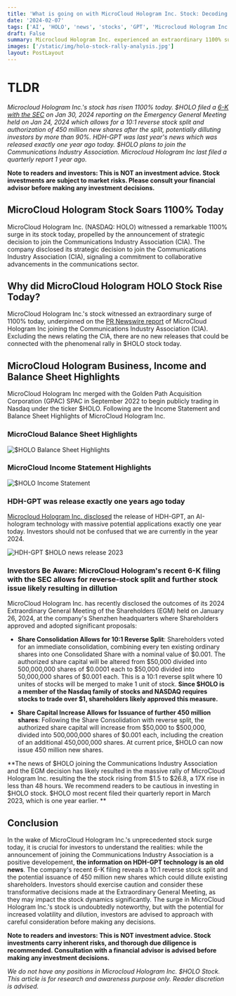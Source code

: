 ```yaml
---
title: 'What is going on with MicroCloud Hologram Inc. Stock: Decoding Recent Events Surrounding $HOLO Stock'
date: '2024-02-07'
tags: ['AI', 'HOLO', 'news', 'stocks', 'GPT', 'Microcloud Hologram Inc', 'SPAC']
draft: False
summary: Microcloud Hologram Inc. experienced an extraordinary 1100% surge in its stock value, driven by key developments outlined in the Form 6-K submitted to the SEC on January 30, 2024. This filing divulged outcomes from the pivotal Emergency General Meeting on January 24, 2024, which greenlit a 10:1 reverse stock split and the approval for issuing 450 million new shares post-split. This move holds the potential for significant investor dilution exceeding 90%. Read more to dive deeper.
images: ['/static/img/holo-stock-rally-analysis.jpg']
layout: PostLayout
---
```


<TOCInline toc={props.toc} asDisclosure toHeading={3} />

# TLDR

_Microcloud Hologram Inc.'s stock has risen 1100% today. \$HOLO filed a [6-K with the SEC](https://www.sec.gov/Archives/edgar/data/1841209/000182912624000550/microcloud_ex99-1.htm) on Jan 30, 2024 reporting on the Emergency General Meeting held on Jan 24, 2024 which allows for a 10:1 reverse stock split and authorization of 450 million new shares after the split, potentially dilluting investors by more than 90%. HDH-GPT was last year's news which was released exactly one year ago today. $HOLO plans to join the Communications Industry Association. Microcloud Hologram Inc last filed a quarterly report 1 year ago._

**Note to readers and investors: This is NOT an investment advice. Stock investments are subject to market risks. Please consult your financial advisor before making any investment decisions.**

## MicroCloud Hologram Stock Soars 1100% Today

MicroCloud Hologram Inc. (NASDAQ: HOLO) witnessed a remarkable 1100% surge in its stock today, propelled by the announcement of strategic decision to join the Communications Industry Association (CIA).
The company disclosed its strategic decision to join the Communications Industry Association (CIA), signaling a commitment to collaborative advancements in the communications sector.

## Why did MicroCloud Hologram HOLO Stock Rise Today?

MicroCloud Hologram Inc.'s stock witnessed an extraordinary surge of 1100% today, underpinned on the [PR Newswire report](https://www.prnewswire.com/news-releases/microcloud-hologram-planned-to-join-the-communications-industry-association-302055845.html) of MicroCloud Hologram Inc joining the Communications Industry Association (CIA).
Excluding the news relating the CIA, there are no new releases that could be connected with the phenomenal rally in \$HOLO stock today.

## MicroCloud Hologram Business, Income and Balance Sheet Highlights

MicroCloud Hologram Inc merged with the Golden Path Acquisition Corporation (GPAC) SPAC in September 2022 to begin publicly trading in Nasdaq under the ticker \$HOLO.
Following are the Income Statement and Balance Sheet Highlights of MicroCloud Hologram Inc.

### MicroCloud Balance Sheet Highlights

![$HOLO Balance Sheet Highlights](/static/img/holo-balance-sheet-insights.png)

### MicroCloud Income Statement Highlights

![$HOLO Income Statement](/static/img/holo-income-statement-insights.png)

### HDH-GPT was release exactly one years ago today

[Microcloud Hologram Inc. disclosed](http://ir.mcholo.com/index.php/News/release_view/id/65) the release of HDH-GPT, an AI-hologram technology with massive potential applications exactly one year today. Investors should not be confused that we are currently in the year 2024.

![HDH-GPT $HOLO news release 2023 ](/static/img/HDH-GPT-news.jpg)

### Investors Be Aware: MicroCloud Hologram's recent 6-K filing with the SEC allows for reverse-stock split and further stock issue likely resulting in dillution

MicroCloud Hologram Inc. has recently disclosed the outcomes of its 2024 Extraordinary General Meeting of the Shareholders (EGM) held on January 26, 2024, at the company's Shenzhen headquarters where Shareholders approved and adopted significant proposals:

- **Share Consolidation Allows for 10:1 Reverse Split**: Shareholders voted for an immediate consolidation, combining every ten existing ordinary shares into one Consolidated Share with a nominal value of \$0.001. The authorized share capital will be altered from \$50,000 divided into 500,000,000 shares of \$0.0001 each to \$50,000 divided into 50,000,000 shares of \$0.001 each. This is a 10:1 reverse split where 10 unites of stocks will be merged to make 1 unit of stock. **Since \$HOLO is a member of the Nasdaq family of stocks and NASDAQ requires stocks to trade over $1, shareholders likely approved this measure.**

- **Share Capital Increase Allows for Issuance of further 450 million shares**: Following the Share Consolidation with reverse split, the authorized share capital will increase from \$50,000 to \$500,000, divided into 500,000,000 shares of \$0.001 each, including the creation of an additional 450,000,000 shares. At current price, $HOLO can now issue 450 million new shares.

**The news of \$HOLO joining the Communications Industry Association and the EGM decision has likely resulted in the massive rally of MicroCloud Hologram Inc. resulting the the stock rising from \$1.5 to \$26.8, a 17X rise in less than 48 hours. We recommend readers to be cautious in investing in \$HOLO stock. \$HOLO most recent filed their quarterly report in March 2023, which is one year earlier. **

## Conclusion

In the wake of MicroCloud Hologram Inc.'s unprecedented stock surge today, it is crucial for investors to understand the realities: while the announcement of joining the Communications Industry Association is a positive developement, **the information on HDH-GPT technology is an old news**. The company's recent 6-K filing reveals a 10:1 reverse stock split and the potential issuance of 450 million new shares which could dillute existing shareholders. Investors should exercise caution and consider these transformative decisions made at the Extraordinary General Meeting, as they may impact the stock dynamics significantly. The surge in MicroCloud Hologram Inc.'s stock is undoubtedly noteworthy, but with the potential for increased volatility and dilution, investors are advised to approach with careful consideration before making any decisions.

**Note to readers and investors: This is NOT investment advice. Stock investments carry inherent risks, and thorough due diligence is recommended. Consultation with a financial advisor is advised before making any investment decisions.**

_We do not have any positions in Microcloud Hologram Inc. \$HOLO Stock. This article is for research and awareness purpose only. Reader discretion is advised._
